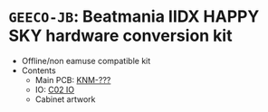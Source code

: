 # `GEECO-JB`: Beatmania IIDX HAPPY SKY hardware conversion kit

* Offline/non eamuse compatible kit
* Contents
  * Main PCB: [KNM-???](../boards.md#knm-???)
  * IO: [C02 IO](../io.md#c02-io)
  * Cabinet artwork

